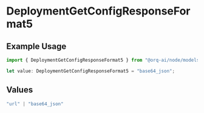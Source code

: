 # DeploymentGetConfigResponseFormat5

## Example Usage

```typescript
import { DeploymentGetConfigResponseFormat5 } from "@orq-ai/node/models/operations";

let value: DeploymentGetConfigResponseFormat5 = "base64_json";
```

## Values

```typescript
"url" | "base64_json"
```